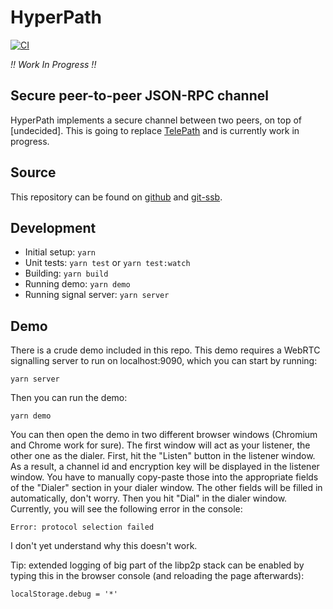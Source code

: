 # HyperPath

[![CI](https://github.com/identity-box/hyperpath/workflows/CI/badge.svg)][ci]

_!! Work In Progress !!_

## Secure peer-to-peer JSON-RPC channel

HyperPath implements a secure channel between two peers, on top of
[undecided]. This is going to replace [TelePath][telepath-url]
and is currently work in progress.

## Source

This repository can be found on [github][git-repo] and [git-ssb][ssb-repo].

## Development

- Initial setup: `yarn`
- Unit tests: `yarn test` or `yarn test:watch`
- Building: `yarn build`
- Running demo: `yarn demo`
- Running signal server: `yarn server`

## Demo

There is a crude demo included in this repo. This demo requires a
WebRTC signalling server to run on localhost:9090, which you can start
by running:

    yarn server

Then you can run the demo:

    yarn demo

You can then open the demo in two different browser windows (Chromium
and Chrome work for sure). The first window will act as your listener,
the other one as the dialer. First, hit the "Listen" button in the
listener window. As a result, a channel id and encryption key will be
displayed in the listener window. You have to manually copy-paste those
into the appropriate fields of the "Dialer" section in your dialer
window. The other fields will be filled in automatically, don't worry.
Then you hit "Dial" in the dialer window. Currently, you will see the
following error in the console:

    Error: protocol selection failed

I don't yet understand why this doesn't work.

Tip: extended logging of big part of the libp2p stack can be enabled by
typing this in the browser console (and reloading the page afterwards):

    localStorage.debug = '*'

[ci]: https://github.com/identity-box/hyperpath/actions?query=workflow%3ACI
[telepath-url]: https://github.com/identity-box/identity-box/tree/master/workspaces/telepath
[git-repo]: https://github.com/identity-box/hyperpath
[ssb-repo]: http://git.scuttlebot.io/%251U%2BJgFizEZ4MtNPLul5RubrkyAH9yUKzvtCOiF3UheY%3D.sha256
